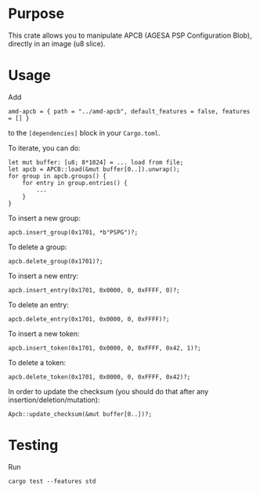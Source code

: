 # Purpose

This crate allows you to manipulate APCB (AGESA PSP Configuration Blob), directly in an image (u8 slice).

# Usage

Add

    amd-apcb = { path = "../amd-apcb", default_features = false, features = [] }

to the `[dependencies]` block in your `Cargo.toml`.

To iterate, you can do:

    let mut buffer: [u8; 8*1024] = ... load from file;
    let apcb = APCB::load(&mut buffer[0..]).unwrap();
    for group in apcb.groups() {
        for entry in group.entries() {
            ...
        }
    }

To insert a new group:

    apcb.insert_group(0x1701, *b"PSPG")?;

To delete a group:

    apcb.delete_group(0x1701)?;

To insert a new entry:

    apcb.insert_entry(0x1701, 0x0000, 0, 0xFFFF, 0)?;

To delete an entry:

    apcb.delete_entry(0x1701, 0x0000, 0, 0xFFFF)?;

To insert a new token:

    apcb.insert_token(0x1701, 0x0000, 0, 0xFFFF, 0x42, 1)?;

To delete a token:

    apcb.delete_token(0x1701, 0x0000, 0, 0xFFFF, 0x42)?;

In order to update the checksum (you should do that after any insertion/deletion/mutation):

    Apcb::update_checksum(&mut buffer[0..])?;

# Testing

Run

    cargo test --features std
